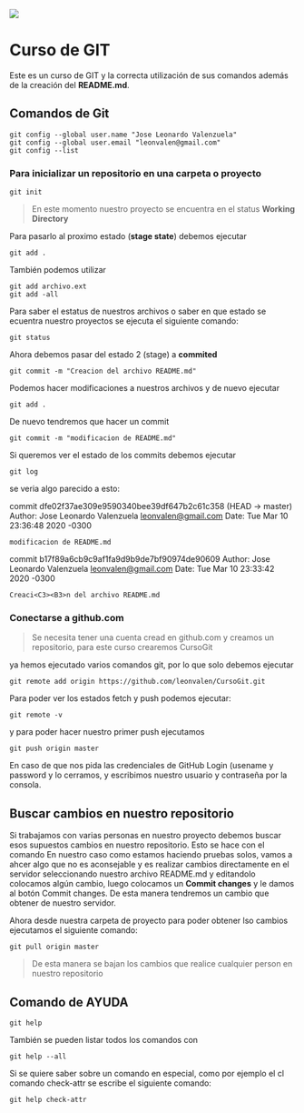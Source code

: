   ![](https://git-scm.com/images/logo@2x.png)
# Curso de GIT

Este es un curso de GIT y la correcta utilización de sus comandos además de la creación del **README.md**.

## Comandos de Git 

    git config --global user.name "Jose Leonardo Valenzuela"
    git config --global user.email "leonvalen@gmail.com"
    git config --list

### Para inicializar un repositorio en una carpeta o proyecto 
    git init

> En este momento nuestro proyecto se encuentra en el status **Working   
> Directory**

Para pasarlo al proximo estado (**stage state**) debemos ejecutar

    git add .
  
 También podemos utilizar 

    git add archivo.ext
	git add -all

 Para saber el estatus de nuestros archivos o saber en que estado se ecuentra nuestro proyectos se ejecuta el siguiente comando:

    git status

Ahora debemos pasar del estado 2 (stage) a **commited**

    git commit -m "Creacion del archivo README.md"

Podemos hacer modificaciones a nuestros archivos y de nuevo ejecutar 

    git add .

De nuevo tendremos que hacer un commit

    git commit -m "modificacion de README.md"

Si queremos ver el estado de los commits debemos ejecutar 

    git log
se veria algo parecido a esto:

commit dfe02f37ae309e9590340bee39df647b2c61c358 (HEAD -> master)
Author: Jose Leonardo Valenzuela <leonvalen@gmail.com>
Date:   Tue Mar 10 23:36:48 2020 -0300

    modificacion de README.md

commit b17f89a6cb9c9af1fa9d9b9de7bf90974de90609
Author: Jose Leonardo Valenzuela <leonvalen@gmail.com>
Date:   Tue Mar 10 23:33:42 2020 -0300

    Creaci<C3><B3>n del archivo README.md

### Conectarse a github.com 

> Se necesita tener una cuenta cread en github.com y creamos un repositorio, para este curso crearemos CursoGit

ya hemos ejecutado varios comandos git, por lo que solo debemos ejecutar

    git remote add origin https://github.com/leonvalen/CursoGit.git

Para poder ver los estados fetch y push podemos ejecutar:

    git remote -v

y para poder hacer nuestro primer push ejecutamos 

    git push origin master 

En caso de que nos pida las credenciales de GitHub Login (usename y password y lo cerramos, y escribimos nuestro usuario y contraseña por la consola.
 
## Buscar cambios en nuestro repositorio

Si trabajamos con varias personas en nuestro proyecto debemos buscar esos supuestos cambios en nuestro repositorio. Esto se hace con el comando 
En nuestro caso como estamos haciendo pruebas solos, vamos a ahcer algo que no es aconsejable y es realizar cambios directamente en el servidor seleccionando nuestro archivo README.md y editandolo colocamos algún cambio, luego colocamos un **Commit changes** y le damos al botón Commit changes. De esta manera tendremos un cambio que obtener de nuestro servidor.

Ahora desde nuestra carpeta de proyecto para poder obtener lso cambios ejecutamos el siguiente comando:

    git pull origin master

> De esta manera se bajan los cambios que realice cualquier person en nuestro repositorio

## Comando de AYUDA

    git help

También se pueden listar todos los comandos con 

    git help --all

Si se quiere saber sobre un comando en especial, como por ejemplo el cl comando check-attr se escribe el siguiente comando:

    git help check-attr


